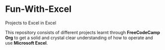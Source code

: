 # Fun-With-Excel

Projects to Excel in Excel

This repository consists of different projects learnt through **FreeCodeCamp Org** to get a solid and crystal clear understanding of how to operate and use **Microsoft Excel**.
